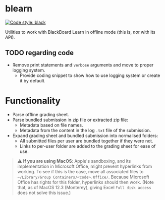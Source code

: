 # blearn

[![Code style: black](
https://img.shields.io/badge/code%20style-black-000000.svg)](
https://github.com/psf/black)

Utilities to work with BlackBoard Learn in offline mode (this is, *not* with its API).

## TODO regarding code
* Remove print statements and `verbose` arguments and move to proper logging system.
  * Provide coding snippet to show how to use logging system or create it by default.

# Functionality
* Parse offline grading sheet.
* Parse bundled submission in zip file or extracted zip file:
  * Metadata based on file names.
  * Metadata from the content in the log `.txt` file of the submission.
* Expand grading sheet and bundled submission into normalised folders:
  * All submitted files per user are bundled together if they were not.
  * Links to per-user folder are added to the grading sheet for ease of use.

> :warning: **If you are using MacOS**: 
> Apple's sandboxing, and its implementation in Microsoft Office, 
> might prevent hyperlinks from working. 
> To see if this is the case, 
> move all associated files to 
> `~/Library/Group Containers/<code>.Office/`. 
> Because Microsoft Office has rights for this folder, 
> hyperlinks should then work. 
> (Note that, as of MacOS 12.3 (Monterey), 
> giving Excel `Full disk access` does not solve this issue.)
